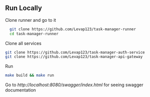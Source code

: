
## Run Locally
Clone runner and go to it
```bash
  git clone https://github.com/Levap123/task-manager-runner
  cd task-manager-runner
```

Clone all services
```bash
git clone https://github.com/Levap123/task-manager-auth-service
git clone https://github.com/Levap123/task-manager-api-gateway
```
Run
```bash
make build && make run  
```

Go to *http://localhost:8080/swagger/index.html* for seeing swagger documentation


